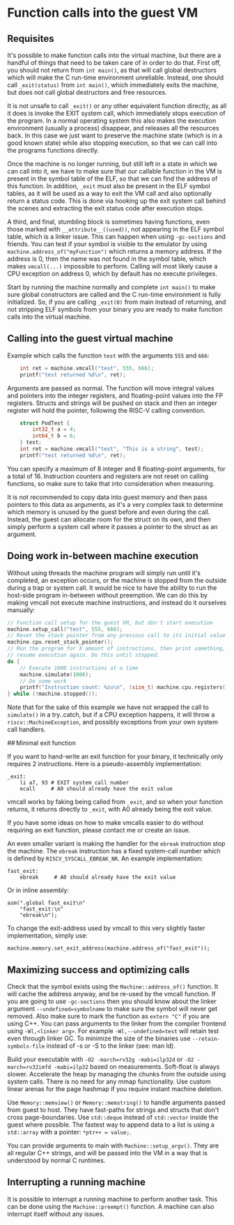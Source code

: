 # Function calls into the guest VM

## Requisites

It's possible to make function calls into the virtual machine, but there are a handful of things that need to be taken care of in order to do that. First off, you should not return from `int main()`, as that will call global destructors which will make the C run-time environment unreliable. Instead, one should call `_exit(status)` from `int main()`, which immediately exits the machine, but does not call global destructors and free resources.

It is not unsafe to call `_exit()` or any other equivalent function directly, as all it does is invoke the EXIT system call, which immediately stops execution of the program. In a normal operating system this also makes the execution environment (usually a process) disappear, and releases all the resources back. In this case we just want to preserve the machine state (which is in a good known state) while also stopping execution, so that we can call into the programs functions directly.

Once the machine is no longer running, but still left in a state in which we can call into it, we have to make sure that our callable function in the VM is present in the symbol table of the ELF, so that we can find the address of this function. In addition, `_exit` must also be present in the ELF symbol tables, as it will be used as a way to exit the VM call and also optionally return a status code. This is done via hooking up the exit system call behind the scenes and extracting the exit status code after execution stops.

A third, and final, stumbling block is sometimes having functions, even those marked with `__attribute__((used))`, not appearing in the ELF symbol table, which is a linker issue. This can happen when using `-gc-sections` and friends. You can test if your symbol is visible to the emulator by using `machine.address_of("myFunction")` which returns a memory address. If the address is 0, then the name was not found in the symbol table, which makes `vmcall(...)` impossible to perform. Calling will most likely cause a CPU exception on address 0, which by default has no execute privileges.

Start by running the machine normally and complete `int main()` to make sure global constructors are called and the C run-time environment is fully initialized. So, if you are calling `_exit(0)` from main instead of returning, and not stripping ELF symbols from your binary you are ready to make function calls into the virtual machine.

## Calling into the guest virtual machine

Example which calls the function `test` with the arguments `555` and `666`:
```C++
	int ret = machine.vmcall("test", 555, 666);
	printf("test returned %d\n", ret);
```

Arguments are passed as normal. The function will move integral values and pointers into the integer registers, and floating-point values into the FP registers. Structs and strings will be pushed on stack and then an integer register will hold the pointer, following the RISC-V calling convention.

```C++
	struct PodTest {
		int32_t a = 4;
		int64_t b = 6;
	} test;
	int ret = machine.vmcall("test", "This is a string", test);
	printf("test returned %d\n", ret);
```

You can specify a maximum of 8 integer and 8 floating-point arguments, for a total of 16. Instruction counters and registers are not reset on calling functions, so make sure to take that into consideration when measuring.

It is not recommended to copy data into guest memory and then pass pointers to this data as arguments, as it's a very complex task to determine which memory is unused by the guest before and even during the call. Instead, the guest can allocate room for the struct on its own, and then simply perform a system call where it passes a pointer to the struct as an argument.


## Doing work in-between machine execution

Without using threads the machine program will simply run until it's completed, an exception occurs, or the machine is stopped from the outside during a trap or system call. It would be nice to have the ability to run the host-side program in-between without preemption. We can do this by making vmcall not execute machine instructions, and instead do it ourselves manually:

```C++
// Function call setup for the guest VM, but don't start execution
machine.setup_call("test", 555, 666);
// Reset the stack pointer from any previous call to its initial value
machine.cpu.reset_stack_pointer();
// Run the program for X amount of instructions, then print something, then
// resume execution again. Do this until stopped.
do {
	// Execute 1000 instructions at a time
	machine.simulate(1000);
	// Do some work
	printf("Instruction count: %zu\n", (size_t) machine.cpu.registers().counter);
} while (!machine.stopped());
```

Note that for the sake of this example we have not wrapped the call to `simulate()` in a try..catch, but if a CPU exception happens, it will throw a `riscv::MachineException`, and possibly exceptions from your own system call handlers.

## Minimal exit function

If you want to hand-write an exit function for your binary, it technically only requires 2 instructions. Here is a pseudo-assembly implementation:

```
_exit:
	li a7, 93 # EXIT system call number
	ecall     # A0 should already have the exit value
```

vmcall works by faking being called from `_exit`, and so when your function returns, it returns directly to `_exit`, with A0 already being the exit value.

If you have some ideas on how to make vmcalls easier to do without requiring an exit function, please contact me or create an issue.

An even smaller variant is making the handler for the `ebreak` instruction stop the machine. The `ebreak` instruction has a fixed system-call number which is defined by `RISCV_SYSCALL_EBREAK_NR`. An example implementation:
```
fast_exit:
	ebreak     # A0 should already have the exit value
```
Or in inline assembly:
```
asm(".global fast_exit\n"
	"fast_exit:\n"
	"ebreak\n");
```

To change the exit-address used by vmcall to this very slightly faster implementation, simply use:
```
machine.memory.set_exit_address(machine.address_of("fast_exit"));
```

## Maximizing success and optimizing calls

Check that the symbol exists using the `Machine::address_of()` function. It will cache the address anyway, and be re-used by the vmcall function. If you are going to use `-gc-sections` then you should know about the linker argument `--undefined=symbolname` to make sure the symbol will never get removed. Also make sure to mark the function as `extern "C"` if you are using C++. You can pass arguments to the linker from the compiler frontend using `-Wl,<linker arg>`. For example `-Wl,--undefined=test` will retain test even through linker GC. To minimize the size of the binaries use `--retain-symbols-file` instead of -s or -S to the linker (see: man ld).

Build your executable with `-O2 -march=rv32g -mabi=ilp32d` or `-O2 -march=rv32imfd -mabi=ilp32` based on measurements. Soft-float is always slower. Accelerate the heap by managing the chunks from the outside using system calls. There is no need for any mmap functionality. Use custom linear arenas for the page hashmap if you require instant machine deletion.

Use `Memory::memview()` or `Memory::memstring()` to handle arguments passed from guest to host. They have fast-paths for strings and structs that don't cross page-boundaries. Use `std::deque` instead of `std::vector` inside the guest where possible. The fastest way to append data to a list is using a `std::array` with a pointer: `*ptr++ = value;`.

You can provide arguments to main with `Machine::setup_argv()`. They are all regular C++ strings, and will be passed into the VM in a way that is understood by normal C runtimes.

## Interrupting a running machine

It is possible to interrupt a running machine to perform another task. This can be done using the `Machine::preempt()` function. A machine can also interrupt itself without any issues.

